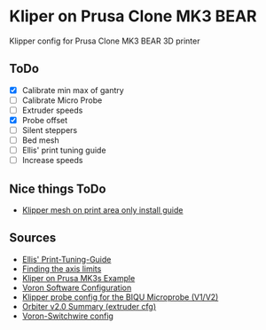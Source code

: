 # Kliper on Prusa Clone MK3 BEAR
Klipper config for Prusa Clone MK3 BEAR 3D printer

## ToDo
- [x] Calibrate min max of gantry
- [ ] Calibrate Micro Probe
- [ ] Extruder speeds
- [x] Probe offset
- [ ] Silent steppers
- [ ] Bed mesh
- [ ] Ellis' print tuning guide
- [ ] Increase speeds

## Nice things ToDo
* [Klipper mesh on print area only install guide](https://gist.github.com/ChipCE/95fdbd3c2f3a064397f9610f915f7d02)

## Sources
* [Ellis' Print-Tuning-Guide](https://ellis3dp.com/Print-Tuning-Guide/)
* [Finding the axis limits](https://github.com/rootiest/zippy_guides/blob/main/guides/axis_limits.md)
* [Kliper on Prusa MK3s Example](https://github.com/dz0ny/klipper-prusa-mk3s/)
* [Voron Software Configuration](https://docs.vorondesign.com/build/software/configuration.html)
* [Klipper probe config for the BIQU Microprobe (V1/V2)](https://gist.github.com/utlandr/c3dab6bbcca1fc19dfc402d81cfd75e4)
* [Orbiter v2.0 Summary (extruder cfg)](https://www.orbiterprojects.com/orbiter-v2-0/)
* [Voron-Switchwire config](https://github.com/VoronDesign/Voron-Switchwire/blob/master/Firmware/skr_mini_e3_v2_config.cfg)
